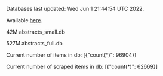 Databases last updated: Wed Jun  1 21:44:54 UTC 2022. 

Available [here](https://github.com/cbeauhilton/ash-db/releases).


42M	abstracts_small.db

527M	abstracts_full.db

Current number of items in db:
[{"count(*)": 96904}]

Current number of scraped items in db:
[{"count(*)": 62669}]
